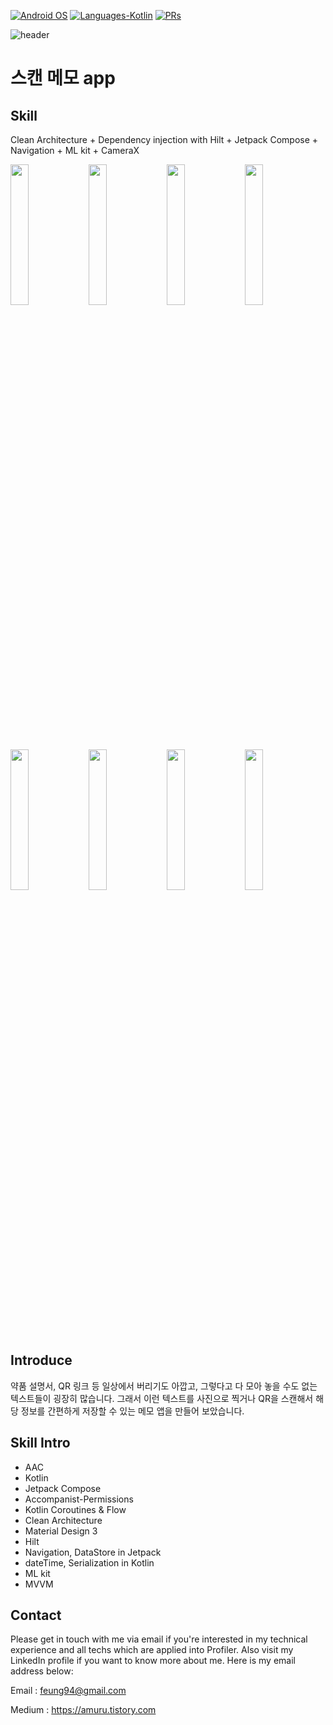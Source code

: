 <p align="left">
  <a href="#"><img alt="Android OS" src="https://img.shields.io/badge/OS-Android-3DDC84?style=flat-square&logo=android"></a>
  <a href="#"><img alt="Languages-Kotlin" src="https://flat.badgen.net/badge/Language/Kotlin?icon=https://raw.githubusercontent.com/binaryshrey/Awesome-Android-Open-Source-Projects/master/assets/Kotlin_Logo_icon_white.svg&color=f18e33"/></a>
  <a href="#"><img alt="PRs" src="https://img.shields.io/badge/PRs-Welcome-3DDC84?style=flat-square"></a>
</p>

![header](https://1.bp.blogspot.com/-9MiK78CFMLM/YQFurOq9AII/AAAAAAAAQ1A/lKj5GiDnO_MkPLb72XqgnvD5uxOsHO-eACLcBGAsYHQ/s0/Android-Compose-1.0-header-v2.png)

# 스캔 메모 app
## Skill
Clean Architecture + Dependency injection with Hilt + Jetpack Compose + Navigation + ML kit + CameraX

<p align="left">
<img src="https://github.com/Lukoh/Profiler/blob/main/Screenshot_1.jpg" width="24%" height="24%">

<img src="https://github.com/Lukoh/Profiler/blob/main/Screenshot_2.jpg" width="24%" height="24%">

<img src="https://github.com/Lukoh/Profiler/blob/main/Screenshot_3.jpg" width="24%" height="24%">

<img src="https://github.com/Lukoh/Profiler/blob/main/Screenshot_7.jpg" width="24%" height="24%">

<img src="https://github.com/Lukoh/Profiler/blob/main/Screenshot_8.jpg" width="24%" height="24%">

<img src="https://github.com/Lukoh/Profiler/blob/main/Screenshot_4.jpg" width="24%" height="24%">

<img src="https://github.com/Lukoh/Profiler/blob/main/Screenshot_5.jpg" width="24%" height="24%">

<img src="https://github.com/Lukoh/Profiler/blob/main/Screenshot_6.jpg" width="24%" height="24%">
</p>                                                                                            

## Introduce

약품 설명서, QR 링크 등 일상에서 버리기도 아깝고, 그렇다고 다 모아 놓을 수도 없는 텍스트들이 굉장히 많습니다.
그래서 이런 텍스트를 사진으로 찍거나 QR을 스캔해서 해당 정보를 간편하게 저장할 수 있는 메모 앱을 만들어 보았습니다.

## Skill Intro
* AAC
* Kotlin
* Jetpack Compose
* Accompanist-Permissions
* Kotlin Coroutines & Flow
* Clean Architecture
* Material Design 3
* Hilt
* Navigation, DataStore in Jetpack
* dateTime, Serialization in Kotlin
* ML kit
* MVVM


## Contact

Please get in touch with me via email if you're interested in my technical experience and all techs which are applied into Profiler. Also visit my LinkedIn profile if you want to know more about me. Here is my email address below:

Email : feung94@gmail.com

Medium : https://amuru.tistory.com